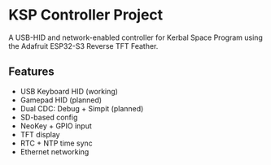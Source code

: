 # KSP Controller Project

A USB-HID and network-enabled controller for Kerbal Space Program using the Adafruit ESP32-S3 Reverse TFT Feather.

## Features
- USB Keyboard HID (working)
- Gamepad HID (planned)
- Dual CDC: Debug + Simpit (planned)
- SD-based config
- NeoKey + GPIO input
- TFT display
- RTC + NTP time sync
- Ethernet networking

